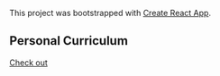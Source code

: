 This project was bootstrapped with [Create React App](https://github.com/facebook/create-react-app).

## Personal Curriculum

[Check out](http://VitorRedfox.github.io/Page)
